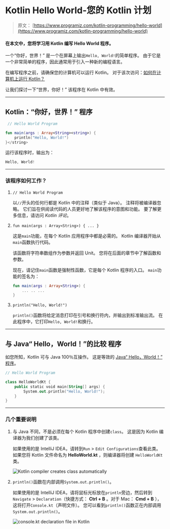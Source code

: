 # Kotlin Hello World-您的 Kotlin 计划

> 原文： [https://www.programiz.com/kotlin-programming/hello-world](https://www.programiz.com/kotlin-programming/hello-world)

#### 在本文中，您将学习用 Kotlin 编写 Hello World 程序。

一个“你好，世界！” 是一个在屏幕上输出`Hello, World!`的简单程序。 由于它是一个非常简单的程序，因此通常用于引入一种新的编程语言。

在编写程序之前，请确保您的计算机可以运行 Kotlin。 对于该次访问：[如何在计算机上运行 Kotlin？](/kotlin#run-kotlin)

让我们探讨一下“世界，你好！” 该程序在 Kotlin 中有效。

* * *

## Kotlin：“你好，世界！” 程序

```kt
 // Hello World Program

fun main(args : Array<String><string>) {
    println("Hello, World!")
}</string>
```

运行该程序时，输出为：

```kt
Hello, World!

```

* * *

### 该程序如何工作？

1.  `// Hello World Program`

    以`//`开头的任何行都是 Kotlin 中的注释（类似于 Java）。 注释将被编译器忽略。 它们旨在供阅读代码的人员更好地了解该程序的意图和功能。 要了解更多信息，请访问 *Kotlin 评论*。
2.  `fun main(args : Array<String>) { ... }`

    这是`main`功能，在每个 Kotlin 应用程序中都是必需的。 Kotlin 编译器开始从`main`函数执行代码。

    该函数将字符串数组作为参数并返回 Unit。 您将在后面的章节中了解函数和参数。

    现在，请记住`main`函数是强制性函数，它是每个 Kotlin 程序的入口。 `main`功能的签名为：

    ```kt
    fun main(args : Array<String>) {
        ... .. ...
    }
    ```

3.  `println("Hello, World!")`

    `println()`函数将给定消息打印在引号和换行符内，并输出到标准输出流。 在此程序中，它打印`Hello, World!`和换行。

* * *

## 与 Java“ Hello，World！”的比较 程序

如您所知，Kotlin 可与 Java 100％互操作。 这是等效的 [Java“ Hello，World！” 程序](/java-programming/hello-world "Java Hello World")。

```kt
// Hello World Program

class HelloWorldKt {
    public static void main(String[] args) {
        System.out.println("Hello, World!"); 
    }
}
```

* * *

### 几个重要说明

1.  与 Java 不同，不是必须在每个 Kotlin 程序中创建`class`。 这是因为 Kotlin 编译器为我们创建了该类。

    如果使用的是 IntelliJ IDEA，请转到`Run` > `Edit Configurations`查看此类。 如果您将 Kotlin 文件命名为 **HelloWorld.kt** ，则编译器将创建 `HelloWorldKt` 类。

    ![Kotlin compiler creates class automatically](../Images/000b1127dc181ed9170e7e7c01d30c3c.png)
2.  `println()`函数在内部调用`System.out.println()`。

    如果使用的是 IntelliJ IDEA，请将鼠标光标放在`println`旁边，然后转到`Navigate` > `Declaration`（快捷方式： **Ctrl + B** 。对于 Mac： **Cmd + B** ），这将打开`Console.kt`（声明文件）。 您可以看到`println()`函数正在内部调用`System.out.println()`。

    ![console.kt declaration file in Kotlin](../Images/1b625c92f5ac093c8f5598f52c44067a.png)